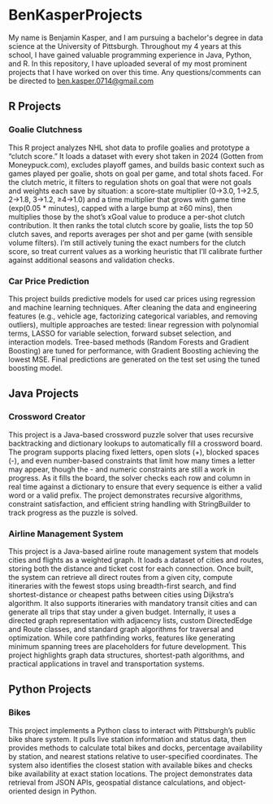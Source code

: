 # BenKasperProjects
My name is Benjamin Kasper, and I am pursuing a bachelor's degree in data science at the University of Pittsburgh. Throughout my 4 years at this school, I have gained valuable programming experience in Java, Python, and R. In this repository, I have uploaded several of my most prominent projects that I have worked on over this time. Any questions/comments can be directed to ben.kasper.0714@gmail.com

## R Projects
### Goalie Clutchness
This R project analyzes NHL shot data to profile goalies and prototype a “clutch score.” It loads a dataset with every shot taken in 2024 (Gotten from Moneypuck.com), excludes playoff games, and builds basic context such as games played per goalie, shots on goal per game, and total shots faced. For the clutch metric, it filters to regulation shots on goal that were not goals and weights each save by situation: a score‐state multiplier (0→3.0, 1→2.5, 2→1.8, 3→1.2, ≥4→1.0) and a time multiplier that grows with game time (exp(0.05 * minutes), capped with a large bump at ≥60 mins), then multiplies those by the shot’s xGoal value to produce a per-shot clutch contribution. It then ranks the total clutch score by goalie, lists the top 50 clutch saves, and reports averages per shot and per game (with sensible volume filters). I’m still actively tuning the exact numbers for the clutch score, so treat current values as a working heuristic that I’ll calibrate further against additional seasons and validation checks.

### Car Price Prediction
This project builds predictive models for used car prices using regression and machine learning techniques. After cleaning the data and engineering features (e.g., vehicle age, factorizing categorical variables, and removing outliers), multiple approaches are tested: linear regression with polynomial terms, LASSO for variable selection, forward subset selection, and interaction models. Tree-based methods (Random Forests and Gradient Boosting) are tuned for performance, with Gradient Boosting achieving the lowest MSE. Final predictions are generated on the test set using the tuned boosting model.

## Java Projects
### Crossword Creator
This project is a Java-based crossword puzzle solver that uses recursive backtracking and dictionary lookups to automatically fill a crossword board. The program supports placing fixed letters, open slots (+), blocked spaces (-), and even number-based constraints that limit how many times a letter may appear, though the - and numeric constraints are still a work in progress. As it fills the board, the solver checks each row and column in real time against a dictionary to ensure that every sequence is either a valid word or a valid prefix. The project demonstrates recursive algorithms, constraint satisfaction, and efficient string handling with StringBuilder to track progress as the puzzle is solved.

### Airline Management System
This project is a Java-based airline route management system that models cities and flights as a weighted graph. It loads a dataset of cities and routes, storing both the distance and ticket cost for each connection. Once built, the system can retrieve all direct routes from a given city, compute itineraries with the fewest stops using breadth-first search, and find shortest-distance or cheapest paths between cities using Dijkstra’s algorithm. It also supports itineraries with mandatory transit cities and can generate all trips that stay under a given budget. Internally, it uses a directed graph representation with adjacency lists, custom DirectedEdge and Route classes, and standard graph algorithms for traversal and optimization. While core pathfinding works, features like generating minimum spanning trees are placeholders for future development. This project highlights graph data structures, shortest-path algorithms, and practical applications in travel and transportation systems.

## Python Projects
### Bikes
This project implements a Python class to interact with Pittsburgh’s public bike share system. It pulls live station information and status data, then provides methods to calculate total bikes and docks, percentage availability by station, and nearest stations relative to user-specified coordinates. The system also identifies the closest station with available bikes and checks bike availability at exact station locations. The project demonstrates data retrieval from JSON APIs, geospatial distance calculations, and object-oriented design in Python.
